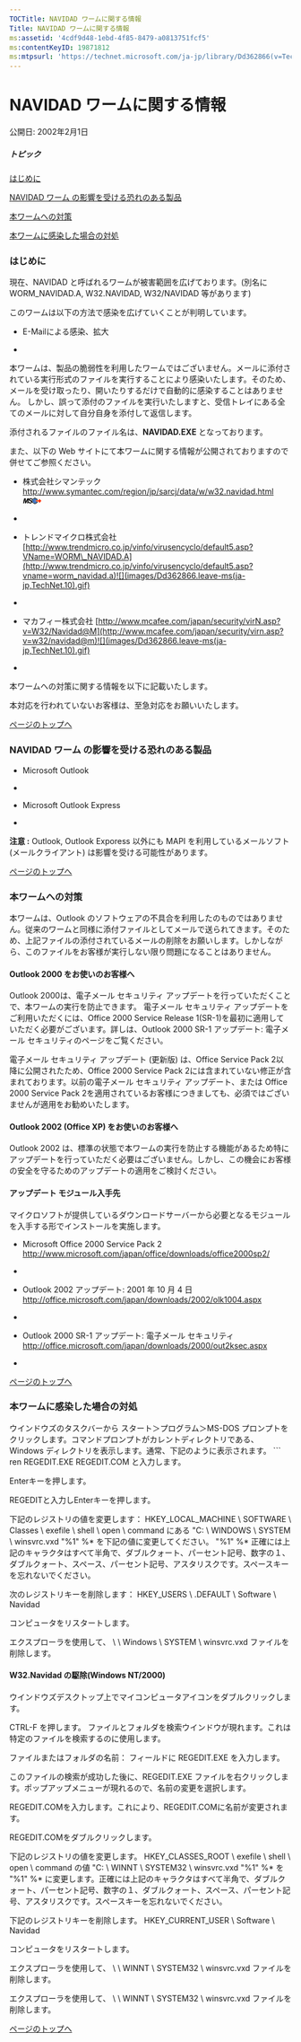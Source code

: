 ```yaml
---
TOCTitle: NAVIDAD ワームに関する情報
Title: NAVIDAD ワームに関する情報
ms:assetid: '4cdf9d48-1ebd-4f85-8479-a0813751fcf5'
ms:contentKeyID: 19871812
ms:mtpsurl: 'https://technet.microsoft.com/ja-jp/library/Dd362866(v=TechNet.10)'
---
```


NAVIDAD ワームに関する情報
==========================

公開日: 2002年2月1日

##### トピック

[](#edaa)[はじめに](#edaa)

[](#ecaa)[NAVIDAD ワーム の影響を受ける恐れのある製品](#ecaa)

[](#ebaa)[本ワームへの対策](#ebaa)

[](#eaaa)[本ワームに感染した場合の対処](#eaaa)

### はじめに

現在、NAVIDAD と呼ばれるワームが被害範囲を広げております。(別名に WORM\_NAVIDAD.A, W32.NAVIDAD, W32/NAVIDAD 等があります)

このワームは以下の方法で感染を広げていくことが判明しています。

-   E-Mailによる感染、拡大

-   

本ワームは、製品の脆弱性を利用したワームではございません。メールに添付されている実行形式のファイルを実行することにより感染いたします。そのため、メールを受け取ったり、開いたりするだけで自動的に感染することはありません。 しかし、誤って添付のファイルを実行いたしますと、受信トレイにある全てのメールに対して自分自身を添付して返信します。

添付されるファイルのファイル名は、**NAVIDAD.EXE** となっております。

また、以下の Web サイトにて本ワームに関する情報が公開されておりますので併せてご参照ください。

-   株式会社シマンテック
    <http://www.symantec.com/region/jp/sarcj/data/w/w32.navidad.html>![](images/Dd362866.leave-ms(ja-jp,TechNet.10).gif)

-   
-   トレンドマイクロ株式会社
    [http://www.trendmicro.co.jp/vinfo/virusencyclo/default5.asp?VName=WORM\_NAVIDAD.A](http://www.trendmicro.co.jp/vinfo/virusencyclo/default5.asp?vname=worm_navidad.a)![](images/Dd362866.leave-ms(ja-jp,TechNet.10).gif)

-   
-   マカフィー株式会社
    [http://www.mcafee.com/japan/security/virN.asp?v=W32/Navidad@M](http://www.mcafee.com/japan/security/virn.asp?v=w32/navidad@m)![](images/Dd362866.leave-ms(ja-jp,TechNet.10).gif)

-   

本ワームへの対策に関する情報を以下に記載いたします。

本対応を行われていないお客様は、至急対応をお願いいたします。

[](#mainsection)[ページのトップへ](#mainsection)

### NAVIDAD ワーム の影響を受ける恐れのある製品

-   Microsoft Outlook

-   
-   Microsoft Outlook Express

-   

**注意 :** Outlook, Outlook Exporess 以外にも MAPI を利用しているメールソフト(メールクライアント) は影響を受ける可能性があります。

[](#mainsection)[ページのトップへ](#mainsection)

### 本ワームへの対策

本ワームは、Outlook のソフトウェアの不具合を利用したのものではありません。従来のワームと同様に添付ファイルとしてメールで送られてきます。そのため、上記ファイルの添付されているメールの削除をお願いします。しかしながら、このファイルをお客様が実行しない限り問題になることはありません。

#### Outlook 2000 をお使いのお客様へ

Outlook 2000は、電子メール セキュリティ アップデートを行っていただくことで、本ワームの実行を防止できます。 電子メール セキュリティ アップデートをご利用いただくには、Office 2000 Service Release 1(SR-1)を最初に適用していただく必要がございます。詳しは、Outlook 2000 SR-1 アップデート: 電子メール セキュリティのページをご覧ください。

電子メール セキュリティ アップデート (更新版) は、Office Service Pack 2以降に公開されたため、Office 2000 Service Pack 2には含まれていない修正が含まれております。以前の電子メール セキュリティ アップデート、または Office 2000 Service Pack 2を適用されているお客様につきましても、必須ではございませんが適用をお勧めいたします。

#### Outlook 2002 (Office XP) をお使いのお客様へ

Outlook 2002 は、標準の状態で本ワームの実行を防止する機能があるため特にアップデートを行っていただく必要はございません。しかし、この機会にお客様の安全を守るためのアップデートの適用をご検討ください。

#### アップデート モジュール入手先

マイクロソフトが提供しているダウンロードサーバーから必要となるモジュールを入手する形でインストールを実施します。

-   Microsoft Office 2000 Service Pack 2
    <http://www.microsoft.com/japan/office/downloads/office2000sp2/>

-   
-   Outlook 2002 アップデート: 2001 年 10 月 4 日
    <http://office.microsoft.com/japan/downloads/2002/olk1004.aspx>

-   
-   Outlook 2000 SR-1 アップデート: 電子メール セキュリティ
    <http://office.microsoft.com/japan/downloads/2000/out2ksec.aspx>

-   

[](#mainsection)[ページのトップへ](#mainsection)

### 本ワームに感染した場合の対処

ウインドウズのタスクバーから スタート＞プログラム＞MS-DOS プロンプトをクリックします。コマンドプロンプトがカレントディレクトリである、Windows ディレクトリを表示します。通常、下記のように表示されます。
        ```
ren REGEDIT.EXE REGEDIT.COM と入力します。

Enterキーを押します。

REGEDITと入力しEnterキーを押します。

下記のレジストリの値を変更します： HKEY\_LOCAL\_MACHINE \\ SOFTWARE \\ Classes \\ exefile \\ shell \\ open \\ command にある "C: \\ WINDOWS \\ SYSTEM \\ winsvrc.vxd "%1" %\* を下記の値に変更してください。 "%1" %\* 正確には上記のキャラクタはすべて半角で、ダブルクォート、パーセント記号、数字の１、ダブルクォート、スペース、パーセント記号、アスタリスクです。スペースキーを忘れないでください。

次のレジストリキーを削除します： HKEY\_USERS \\ .DEFAULT \\ Software \\ Navidad

コンピュータをリスタートします。

エクスプローラを使用して、 \\ \\ Windows \\ SYSTEM \\ winsvrc.vxd ファイルを削除します。

#### W32.Navidad の駆除(Windows NT/2000)

ウインドウズデスクトップ上でマイコンピュータアイコンをダブルクリックします。

CTRL-F を押します。 ファイルとフォルダを検索ウインドウが現れます。これは特定のファイルを検索するのに使用します。

ファイルまたはフォルダの名前： フィールドに REGEDIT.EXE を入力します。

このファイルの検索が成功した後に、REGEDIT.EXE ファイルを右クリックします。ポップアップメニューが現れるので、名前の変更を選択します。

REGEDIT.COMを入力します。これにより、REGEDIT.COMに名前が変更されます。

REGEDIT.COMをダブルクリックします。

下記のレジストリの値を変更します。 HKEY\_CLASSES\_ROOT \\ exefile \\ shell \\ open \\ command の値 "C: \\ WINNT \\ SYSTEM32 \\ winsvrc.vxd "%1" %\* を "%1" %\* に変更します。正確には上記のキャラクタはすべて半角で、ダブルクォート、パーセント記号、数字の１、ダブルクォート、スペース、パーセント記号、アスタリスクです。スペースキーを忘れないでください。

下記のレジストリキーを削除します。 HKEY\_CURRENT\_USER \\ Software \\ Navidad

コンピュータをリスタートします。

エクスプローラを使用して、 \\ \\ WINNT \\ SYSTEM32 \\ winsvrc.vxd ファイルを削除します。

エクスプローラを使用して、 \\ \\ WINNT \\ SYSTEM32 \\ winsvrc.vxd ファイルを削除します。

[](#mainsection)[ページのトップへ](#mainsection)
